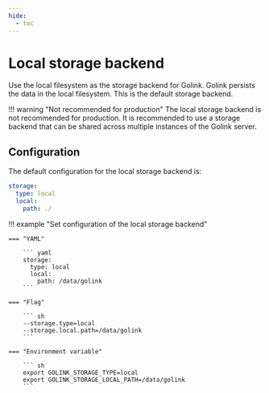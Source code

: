```yaml
---
hide:
  - toc
---
```


# Local storage backend

Use the local filesystem as the storage backend for Golink. Golink persists the data in the local filesystem. This is the default storage backend.

!!! warning "Not recommended for production"
    The local storage backend is not recommended for production. It is recommended to use a storage backend that can be shared across multiple instances of the Golink server.

## Configuration

The default configuration for the local storage backend is:

``` yaml
storage:
  type: local
  local:
    path: ./
```

!!! example "Set configuration of the local storage backend"

    === "YAML"

        ``` yaml
        storage:
          type: local
          local:
            path: /data/golink
        ```

    === "Flag"

        ``` sh
        --storage.type=local
        --storage.local.path=/data/golink
        ```

    === "Environment variable"

        ``` sh
        export GOLINK_STORAGE_TYPE=local
        export GOLINK_STORAGE_LOCAL_PATH=/data/golink
        ```
